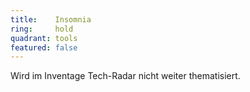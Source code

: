 ```yaml
---
title:    Insomnia  
ring:     hold  
quadrant: tools
featured: false
---
```


Wird im Inventage Tech-Radar nicht weiter thematisiert.
